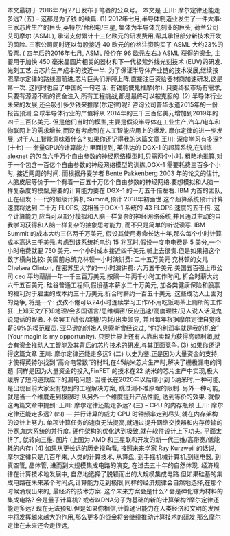本文最初于 2016年7月27日发布于笔者的公众号。
本文是 王川: 摩尔定律还能走多远? (五) – 这都是为了钱 的续篇.
(1)
2012年七月,半导体制造业发生了一件大事: 三家芯片生产的巨头,英特尔/台积电/三星, 集体为半导体光刻业的巨头, 荷兰公司艾司摩尔 (ASML), 承诺支付累计十三亿欧元的研发费用,帮其承担部分新技术开发的风险.
三家公司同时还以每股接近 40 欧元的价格注资购买了 ASML 大约23%的股票. ( 四年后的2016年七月, ASML 股价在 96 欧元左右.)
ASML 获得的资金, 主要用于加快 450 毫米晶圆片相关的器材和下一代极紫外线光刻技术 (EUV)的研发.
光刻工艺,占芯片生产成本的接近一半. 为了保证半导体产业链的技术发展,继续按照摩尔定律的路线图前进,芯片巨头们赤膊上阵,直接注巨资给器材商加速研发,这是第一次.
这同时也应了中国的一句老话: 有钱能使鬼推摩(尔).
只要终极市场有需求,只要有源源不断的资金注入,所有工程挑战,都是最终可以被克服的.
(2)
半导体行业未来的发展,还会吸引多少钱来推摩(尔定律)呢?
咨询公司普华永道2015年的一份报告预测,全球半导体行业的产值将从 2014年的三千三百亿美元增加到2019年的四千三百亿美元. 但是他们当时的模型,主要是假设半导体在工业生产,汽车/电车和物联网上的需求增长,而没有考虑到在人工智能应用上的爆发.
摩尔定律的进一步发展, 对于人工智能意味着什么?
如果你还记得我的这篇文章
王川: 深度学习有多深? (十七) — 衡量GPU的计算能力
里面提到, 英伟达的 DGX-1 的超算系统,在训练 alexnet 的包含六千万个自由参数的神经网络模型时,只需两个小时.
粗略地推算,对于一个包含一百亿个自由参数的神经网络模型的训练,DGX-1 需要耗费三百多个小时, 接近两周的时间. 而根据丹麦学者 Bente Pakkenberg 2003 年的论文的估计,人脑皮层等价于一个有着一百五十万亿个自由参数的神经网络.要想模拟和人脑一样复杂度的模型,需要的计算能力要在 DGX-1 的一万五千倍左右.
IBM 为首的团队,正在研发下一代的超级计算机 Summit,预计 2018年初面世.这个超算系统预计计算速度将达到 二十万 FLOPS, 这相当于DGX-1 系统的 43 FLOPS 速度的五千倍.
这个计算能力,应当可以部分模拟和人脑一样复杂的神经网络系统,并且通过主动的自我学习获得和人脑一样复杂的抽象思考能力, 而不只是简单的听说读写.
IBM Summit 的成本大约三亿两千万美元, 假设其使用寿命长达十年,那么每个小时计算成本高达三千美元.考虑到该系统耗电约 15 兆瓦时,假设一度电电费是 5 美分,一个小时电费就要 750 美元.
一个小时成本接近四千美元,听上去很贵.但是如果把这个数字横向比较:
美国前总统克林顿一小时演讲费: 二十五万美元
克林顿的女儿 Chelsea Clinton, 在密苏里大学的一小时演讲费: 六万五千美元
美国五百强上市公司 ceo 平均薪酬一年一千三百万美元,按照一年两千小时工作时间, 折合时薪大约六千五百美元.
硅谷普通工程师,假设基本薪水二十万美元, 加各类健康保险和股票的福利对于雇主的成本约三十万美元,折合时薪约一百五十美元.
这些成功人士面对的竞争, 将是一个:
孜孜不倦可以24小时连续学习工作/不用吃饭喝茶上厕所的工作狂.
上知天文/下知地理/会多国语言/思维缜密/反应迅速/高度理性/见人说人话见鬼说鬼话的智者.
不会罢工/请假/跳槽/内耗/出卖领导, 并且每年根据摩尔定律自觉降薪30%的模范雇员.
亚马逊的创始人贝索斯曾经说过, “你的利润率就是我的机会” (Your magin is my opportunity). 只要世界上还有人靠出卖智力获得高额利润,就会有资金推动人工智能及其背后的芯片技术的研发,与其正面竞争.
(3)
如果你还记得这篇文章 王川: 摩尔定律还能走多远? (二)
以史为鉴,正是因为大量资金的支持,才使得英特尔找到”高介电常数”的材料,在45纳米芯片生产时,解决了栅极漏电的问题.
同样是因为大量资金的投入,FinFET 的技术在22 纳米的芯片生产中实现,极大缓解了短沟道效应下的漏电问题.
当栅长在2020年以后缩小到 5纳米时,一种可能, 是出现目前大家没有想到的工程解决方案, 跳过测不准原理的限制.
另外一种可能,就是当一个维度走到极限时,从另外一个维度提升产品性能, 达到等价的效果.
就像这两篇文章中提到:
王川: 摩尔定律还能走多远? (三) – CPU 的内存瓶颈
王川: 摩尔定律还能走多远? (四) — 并行计算的威力
CPU 时钟频率走到尽头,就在内存架构的设计上努力.
单项计算任务的速度无法提高,就通过提升网络交换器和内存传输的带宽,加大系统的并行度.
硬件架构的优化达到极致,就在软件设计上下功夫.
平面太挤了, 就转向三维.
图片
(上图为 AMD 和三星联和开发的新一代三维/高带宽/低能耗的内存)
(4)
如果从更长远的历史视角看, 按照未来学家 Ray Kurzweil 的话说, 摩尔定律只是几百年来, 人类的计算技术, 从算盘, 到手摇机械计算机,到继电器, 到真空管, 晶体管, 进而到大规模集成电路的演变, 在过去五十年的自然体现.
经济规律在计算技术地发展中, 自然地选择了脱颖而出的大规模集成电路.但如果硅基的集成电路在未来某个时间点,计算能力走到极限,同样的经济规律会自然地选择,在那个时候涌现出来的, 最经济的技术方案.
这个未来方案会是什么? 会是砷化镓为材料的集成电路? 会是量子计算机? 或者以DNA分子为基础的新的计算架构?摩尔定律还能走多远?
现在无法预知.但是如果你相信,计算通讯能力在人类经济和文明的发展中将发挥越来越大的作用,那么更多的资金将会继续推动计算技术的研发,那么摩尔定律在未来还会走很远,
